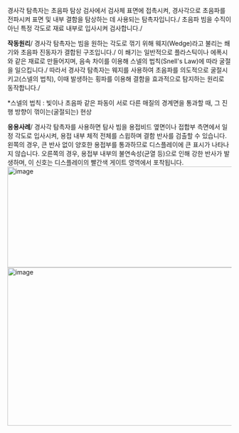 경사각 탐촉자는 초음파 탐상 검사에서 검사체 표면에 접촉시켜, 경사각으로 초음파를 전파시켜 표면 및 내부 결함을 탐상하는 데 사용되는 탐촉자입니다./
초음파 빔을 수직이 아닌 특정 각도로 재료 내부로 입사시켜 검사합니다./

**작동원리**/ 
경사각 탐촉자는 빔을 원하는 각도로 꺾기 위해 웨지(Wedge)라고 불리는 쐐기와 초음파 진동자가 결합된 구조입니다./
이 쐐기는 일반적으로 플라스틱이나 에폭시와 같은 재료로 만들어지며, 음속 차이를 이용해 스넬의 법칙(Snell's Law)에 따라 굴절을 일으킵니다./
따라서 경사각 탐촉자는 웨지를 사용하여 초음파를 의도적으로 굴절시키고(스넬의 법칙), 이때 발생하는 횡파를 이용해 결함을 효과적으로 탐지하는 원리로 동작합니다./

*스넬의 법칙 : 빛이나 초음파 같은 파동이 서로 다른 매질의 경계면을 통과할 때, 그 진행 방향이 꺾이는(굴절되는) 현상

**응용사례**/
경사각 탐촉자를 사용하면 탐사 빔을 용접비드 옆면이나 접합부 측면에서 일정 각도로 입사시켜, 용접 내부 체적 전체를 스윕하며 결함 반사를 검출할 수 있습니다.
왼쪽의 경우, 큰 반사 없이 양호한 용접부를 통과하므로 디스플레이에 큰 표시가 나타나지 않습니다.
오른쪽의 경우, 용접부 내부의 불연속성(균열 등)으로 인해 강한 반사가 발생하며, 이 신호는 디스플레이의 빨간색 게이트 영역에서 포착됩니다.
<img width="896" height="227" alt="image" src="https://github.com/user-attachments/assets/a3826536-1196-4ec4-9f56-e9599c674b75" />
<img width="969" height="356" alt="image" src="https://github.com/user-attachments/assets/7d67ca10-f9af-4ef3-a283-30f22ef606d8" />

